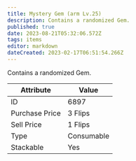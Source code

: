 ```yaml
---
title: Mystery Gem (arm Lv.25)
description: Contains a randomized Gem.
published: true
date: 2023-08-21T05:32:06.572Z
tags: items
editor: markdown
dateCreated: 2023-02-17T06:51:54.266Z
---
```


Contains a randomized Gem.

|Attribute|Value|
|-|-|
|ID|6897|
|Purchase Price|3 Flips|
|Sell Price|1 Flips|
|Type|Consumable|
|Stackable|Yes|

